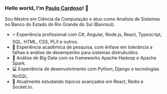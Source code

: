 ### Hello world, I'm <a href="https://www.linkedin.com/in/paulovinicius-cardoso/">Paulo Cardoso</a>! 👋

Sou Mestre em Ciência da Computação e atuo como Analista de Sistemas no Banco do Estado do Rio Grande do Sul (Banrisul).

- ⚡ Experiência profissional com C#, Angular, Node.js, React, Typescript, SQL, HTML, CSS, PL/I e outros.
- 🔬 Experiência acadêmica de pesquisa, com ênfase em tolerância a falhas e análise de desempenho para sistemas distrubuídos.
- 👯 Análise de Big Data com os frameworks Apache Hadoop e Apache Spark.
- 💻 Experiência de desenvolvimento com Python, Django e tecnologias NoSQL.
- 📓 Atualmente estudando tópicos avançados em React, Redis e Socket.io.
